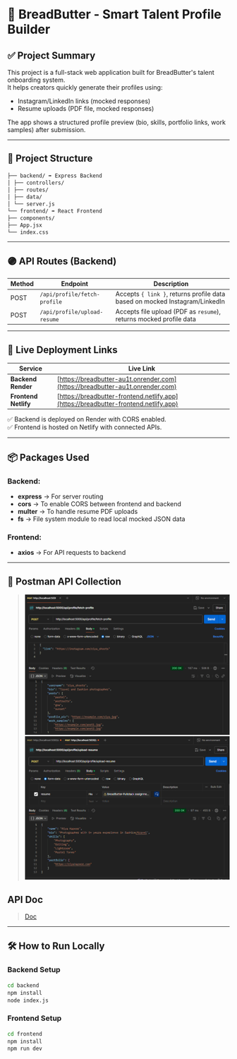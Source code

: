 # 🧈 BreadButter - Smart Talent Profile Builder

## ✅ Project Summary
This project is a full-stack web application built for BreadButter's talent onboarding system.  
It helps creators quickly generate their profiles using:
- Instagram/LinkedIn links (mocked responses)
- Resume uploads (PDF file, mocked responses)

The app shows a structured profile preview (bio, skills, portfolio links, work samples) after submission.

---

## 📁 Project Structure
```breadButter/
├── backend/ ➡️ Express Backend
│ ├── controllers/
│ ├── routes/
│ ├── data/
│ └── server.js
└── frontend/ ➡️ React Frontend
├── components/
├── App.jsx
└── index.css
```
---

## 🟣 API Routes (Backend)

| Method | Endpoint | Description |
|---------|-----------|-------------|
| POST | `/api/profile/fetch-profile` | Accepts `{ link }`, returns profile data based on mocked Instagram/LinkedIn |
| POST | `/api/profile/upload-resume` | Accepts file upload (PDF as `resume`), returns mocked profile data |

---

## 🚀 Live Deployment Links

| Service | Live Link |
|----------|------------|
| **Backend Render** | [https://breadbutter-au1t.onrender.com](https://breadbutter-au1t.onrender.com) |
| **Frontend Netlify** | [https://breadbutter-frontend.netlify.app](https://breadbutter-frontend.netlify.app) |

✅ Backend is deployed on Render with CORS enabled.  
✅ Frontend is hosted on Netlify with connected APIs.

---

## 📦 Packages Used

### Backend:
- **express** → For server routing
- **cors** → To enable CORS between frontend and backend
- **multer** → To handle resume PDF uploads
- **fs** → File system module to read local mocked JSON data

### Frontend:
- **axios** → For API requests to backend

---

## 📮 Postman API Collection

> ![Fetch profile](https://github.com/deveshanim3/breadButter/blob/main/frontend/src/assets/Screenshot%202025-07-16%20141103.png?raw=true)
> ![Upload Resume](https://github.com/deveshanim3/breadButter/blob/main/frontend/src/assets/Screenshot%202025-07-16%20141305.png?raw=true)

## API Doc
>[Doc](https://docs.google.com/document/d/1RNFa9PvCngoznZSymbnp7Ld6cpIbXWXnqJdSvC6rsLw/edit?usp=sharing)
---

## 🛠️ How to Run Locally

### Backend Setup
```bash
cd backend
npm install
node index.js
```
### Frontend Setup
```bash
cd frontend
npm install
npm run dev
```
